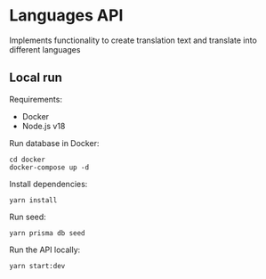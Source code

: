 # Languages API

Implements functionality to create translation text and translate into different languages

## Local run

Requirements:
- Docker
- Node.js v18

Run database in Docker:

```shell
cd docker
docker-compose up -d
```

Install dependencies:

```shell
yarn install
```

Run seed:

```shell
yarn prisma db seed
```

Run the API locally:

```shell
yarn start:dev
```
